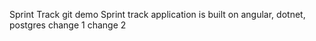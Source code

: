 Sprint Track git demo
Sprint track application is built on angular, dotnet, postgres
change 1
change 2
